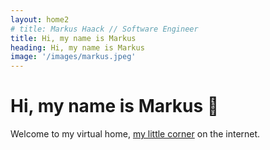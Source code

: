 ```yaml
---
layout: home2
# title: Markus Haack // Software Engineer
title: Hi, my name is Markus
heading: Hi, my name is Markus
image: '/images/markus.jpeg'
---
```

# Hi, my name is Markus 👋

Welcome to my virtual home, [my little corner](/about/) on the internet.
